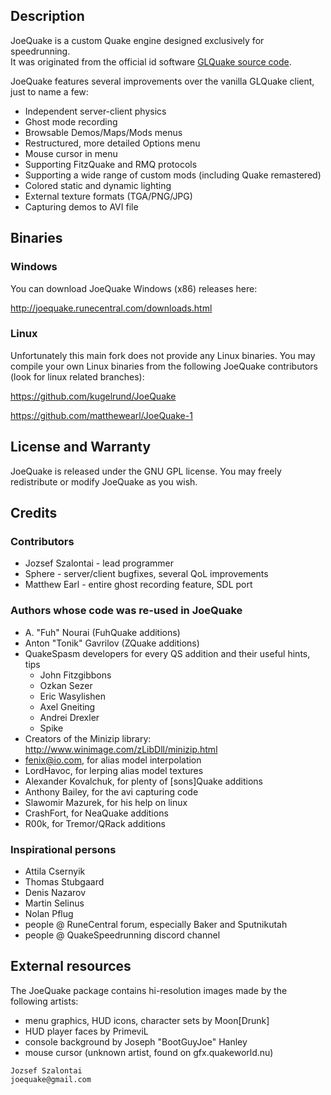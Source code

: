 ﻿
## Description

JoeQuake is a custom Quake engine designed exclusively for speedrunning.  
It was originated from the official id software [GLQuake source code](https://github.com/id-Software/Quake).

JoeQuake features several improvements over the vanilla GLQuake client, just to name a few:
* Independent server-client physics
* Ghost mode recording
* Browsable Demos/Maps/Mods menus
* Restructured, more detailed Options menu
* Mouse cursor in menu
* Supporting FitzQuake and RMQ protocols
* Supporting a wide range of custom mods (including Quake remastered)
* Colored static and dynamic lighting
* External texture formats (TGA/PNG/JPG)
* Capturing demos to AVI file

## Binaries

### Windows

You can download JoeQuake Windows (x86) releases here:

http://joequake.runecentral.com/downloads.html

### Linux

Unfortunately this main fork does not provide any Linux binaries.
You may compile your own Linux binaries from the following JoeQuake 
contributors (look for linux related branches):

https://github.com/kugelrund/JoeQuake

https://github.com/matthewearl/JoeQuake-1

## License and Warranty

JoeQuake is released under the GNU GPL license.
You may freely redistribute or modify JoeQuake as you wish.

## Credits

### Contributors

* Jozsef Szalontai - lead programmer
* Sphere - server/client bugfixes, several QoL improvements
* Matthew Earl - entire ghost recording feature, SDL port

### Authors whose code was re-used in JoeQuake

* A. "Fuh" Nourai (FuhQuake additions)
* Anton "Tonik" Gavrilov (ZQuake additions)
* QuakeSpasm developers for every QS addition and their useful hints, tips
	* John Fitzgibbons
	* Ozkan Sezer
	* Eric Wasylishen
	* Axel Gneiting
	* Andrei Drexler
	* Spike
* Creators of the Minizip library: http://www.winimage.com/zLibDll/minizip.html
* fenix@io.com, for alias model interpolation
* LordHavoc, for lerping alias model textures
* Alexander Kovalchuk, for plenty of [sons]Quake additions
* Anthony Bailey, for the avi capturing code
* Slawomir Mazurek, for his help on linux
* CrashFort, for NeaQuake additions
* R00k, for Tremor/QRack additions

### Inspirational persons

* Attila Csernyik
* Thomas Stubgaard
* Denis Nazarov
* Martin Selinus
* Nolan Pflug
* people @ RuneCentral forum, especially Baker and Sputnikutah
* people @ QuakeSpeedrunning discord channel

## External resources

The JoeQuake package contains hi-resolution images made by the following artists:

* menu graphics, HUD icons, character sets by Moon[Drunk]
* HUD player faces by PrimeviL
* console background by Joseph "BootGuyJoe" Hanley
* mouse cursor (unknown artist, found on gfx.quakeworld.nu)

```
Jozsef Szalontai
joequake@gmail.com
```
